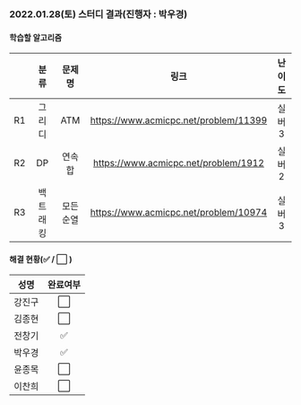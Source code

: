 ### 2022.01.28(토) 스터디 결과(진행자 : 박우경)

#### 학습할 알고리즘

|      |   분류   |  문제명   |                 링크                  | 난이도 |
| :--: | :------: | :-------: | :-----------------------------------: | :----: |
|  R1  |  그리디  |    ATM    | https://www.acmicpc.net/problem/11399 | 실버3  |
|  R2  |    DP    |  연속합   | https://www.acmicpc.net/problem/1912  | 실버2  |
|  R3  | 백트래킹 | 모든 순열 | https://www.acmicpc.net/problem/10974 | 실버3  |

#### 해결 현황(:white_check_mark: / :white_large_square:  )

|  성명  |       완료여부       |
| :----: | :------------------: |
| 강진구 | :white_large_square: |
| 김종현 | :white_large_square: |
| 전창기 |  :white_check_mark:  |
| 박우경 |  :white_check_mark:  |
| 윤종목 | :white_large_square: |
| 이찬희 | :white_large_square: |

